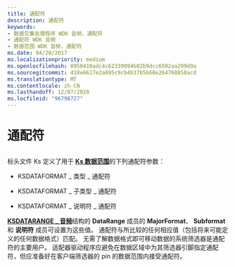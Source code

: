 ```yaml
---
title: 通配符
description: 通配符
keywords:
- 数据交集处理程序 WDK 音频，通配符
- 通配符 WDK 音频
- 数据范围 WDK 音频，通配符
ms.date: 04/20/2017
ms.localizationpriority: medium
ms.openlocfilehash: 8950410adc4c62339094b02b9dcc6502aa299d9a
ms.sourcegitcommit: 418e6617e2a695c9cb4b37b5b60e264760858acd
ms.translationtype: MT
ms.contentlocale: zh-CN
ms.lasthandoff: 12/07/2020
ms.locfileid: "96798727"
---
```

# <a name="wild-cards"></a>通配符


## <span id="wild_cards"></span><span id="WILD_CARDS"></span>


标头文件 Ks 定义了用于 [**Ks 数据范围**](/previous-versions/ff561658(v=vs.85))的下列通配符参数：

-   KSDATAFORMAT \_ 类型 \_ 通配符

-   KSDATAFORMAT \_ 子类型 \_ 通配符

-   KSDATAFORMAT \_ 说明符 \_ 通配符

[**KSDATARANGE \_ 音频**](/windows-hardware/drivers/ddi/ksmedia/ns-ksmedia-ksdatarange_audio)结构的 **DataRange** 成员的 **MajorFormat**、 **Subformat** 和 **说明符** 成员可设置为这些值。 通配符与所比较的任何相应值（包括将来可能定义的任何数据格式）匹配。 无需了解数据格式即可移动数据的系统筛选器是通配符的主要用户。 适配器驱动程序应避免在数据区域中为其筛选器引脚指定通配符，但应准备好在客户端筛选器的 pin 的数据范围内接受通配符。

 

